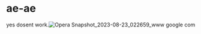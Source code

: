# ae-ae
yes
dosent work.![Opera Snapshot_2023-08-23_022659_www google com](https://github.com/githubuser69420reel/ae-ae/assets/143126331/ed153f88-24bc-48ce-a513-e9c25960035d)

